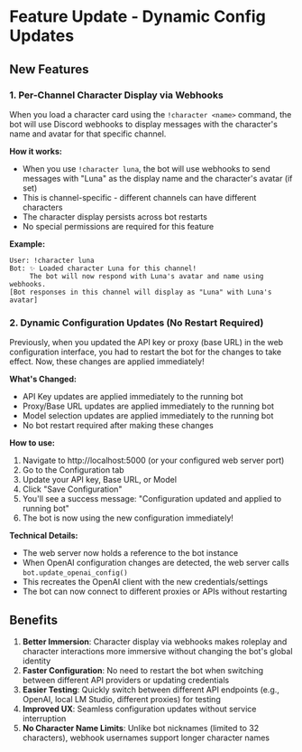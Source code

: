 # Feature Update - Dynamic Config Updates

## New Features

### 1. Per-Channel Character Display via Webhooks

When you load a character card using the `!character <name>` command, the bot will use Discord webhooks to display messages with the character's name and avatar for that specific channel.

**How it works:**
- When you use `!character luna`, the bot will use webhooks to send messages with "Luna" as the display name and the character's avatar (if set)
- This is channel-specific - different channels can have different characters
- The character display persists across bot restarts
- No special permissions are required for this feature

**Example:**
```
User: !character luna
Bot: ✨ Loaded character Luna for this channel!
     The bot will now respond with Luna's avatar and name using webhooks.
[Bot responses in this channel will display as "Luna" with Luna's avatar]
```

### 2. Dynamic Configuration Updates (No Restart Required)

Previously, when you updated the API key or proxy (base URL) in the web configuration interface, you had to restart the bot for the changes to take effect. Now, these changes are applied immediately!

**What's Changed:**
- API Key updates are applied immediately to the running bot
- Proxy/Base URL updates are applied immediately to the running bot
- Model selection updates are applied immediately to the running bot
- No bot restart required after making these changes

**How to use:**
1. Navigate to http://localhost:5000 (or your configured web server port)
2. Go to the Configuration tab
3. Update your API key, Base URL, or Model
4. Click "Save Configuration"
5. You'll see a success message: "Configuration updated and applied to running bot"
6. The bot is now using the new configuration immediately!

**Technical Details:**
- The web server now holds a reference to the bot instance
- When OpenAI configuration changes are detected, the web server calls `bot.update_openai_config()` 
- This recreates the OpenAI client with the new credentials/settings
- The bot can now connect to different proxies or APIs without restarting

## Benefits

1. **Better Immersion**: Character display via webhooks makes roleplay and character interactions more immersive without changing the bot's global identity
2. **Faster Configuration**: No need to restart the bot when switching between different API providers or updating credentials
3. **Easier Testing**: Quickly switch between different API endpoints (e.g., OpenAI, local LM Studio, different proxies) for testing
4. **Improved UX**: Seamless configuration updates without service interruption
5. **No Character Name Limits**: Unlike bot nicknames (limited to 32 characters), webhook usernames support longer character names
